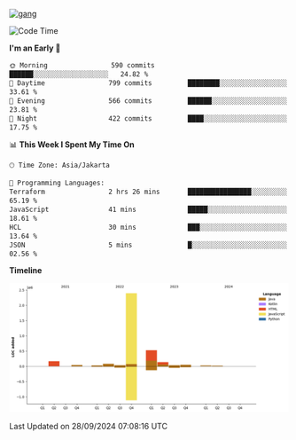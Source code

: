 <!-- [<img src='https://dev.karakun.com/assets/posts/2018-09-16-jc-java-article/3duke_suspects.jpg' alt='java'>](https://github.com/yeahbutstill) -->
[<img src='https://asset-2.tstatic.net/tribunnewswiki/foto/bank/images/Mozart.jpg' alt='gang'>](https://github.com/yeahbutstill)

<!--START_SECTION:waka-->
![Code Time](http://img.shields.io/badge/Code%20Time-2%2C797%20hrs%203%20mins-blue)

**I'm an Early 🐤** 

```text
🌞 Morning                590 commits         ██████░░░░░░░░░░░░░░░░░░░   24.82 % 
🌆 Daytime                799 commits         ████████░░░░░░░░░░░░░░░░░   33.61 % 
🌃 Evening                566 commits         ██████░░░░░░░░░░░░░░░░░░░   23.81 % 
🌙 Night                  422 commits         ████░░░░░░░░░░░░░░░░░░░░░   17.75 % 
```


📊 **This Week I Spent My Time On** 

```text
🕑︎ Time Zone: Asia/Jakarta

💬 Programming Languages: 
Terraform                2 hrs 26 mins       ████████████████░░░░░░░░░   65.19 % 
JavaScript               41 mins             █████░░░░░░░░░░░░░░░░░░░░   18.61 % 
HCL                      30 mins             ███░░░░░░░░░░░░░░░░░░░░░░   13.64 % 
JSON                     5 mins              █░░░░░░░░░░░░░░░░░░░░░░░░   02.56 % 
```

**Timeline**

![Lines of Code chart](https://raw.githubusercontent.com/yeahbutstill/yeahbutstill/main/assets/bar_graph.png)


 Last Updated on 28/09/2024 07:08:16 UTC
<!--END_SECTION:waka-->
